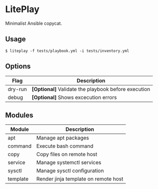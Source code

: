 # LitePlay

Minimalist Ansible copycat.

## Usage

```
$ liteplay -f tests/playbook.yml -i tests/inventory.yml
```

## Options

| Flag    | Description                                           |
| ------- | ----------------------------------------------------- |
| dry-run | **[Optional]** Validate the playbook before execution |
| debug   | **[Optional]** Shows excecution errors                |

## Modules

| Module   | Description                          |
| -------- | ------------------------------------ |
| apt      | Manage apt packages                  |
| command  | Execute bash command                 |
| copy     | Copy files on remote host            |
| service  | Manage systemctl services            |
| sysctl   | Manage sysctl configuration          |
| template | Render jinja template on remote host |
